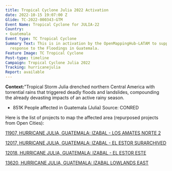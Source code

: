 ```yaml
---
title: Tropical Cyclone Julia 2022 Activation
date: 2022-10-15 19:07:00 Z
Glide: TC-2022-000343-GTM
Event Name: Tropical Cyclone for JULIA-22
Country:
- Guatemala
Event type: TC Tropical Cyclone
Summary Text: This is in activation by the OpenMappingHub-LATAM to support disaster
  response to the Floodings in Guatemala.
Feature Image: TC Tropical Cyclone
Post-type: timeline
Campaign: Tropical Cyclone Julia 2022
Tracking: hurricanejulia
Report: available
---
```


<strong>Context:</strong>"Tropical Storm Julia drenched northern Central America with torrential rains that triggered deadly floods and landslides, compounding the already devasting impacts of an active rainy season.

- 851K People affected in Guatemala (Julia)
Source: CONRED

<be>  

Here is the list of projects to map the affected area (repurposed projects from Open Cities):

<a href="https://tasks.hotosm.org/projects/11907">11907, 
HURRICANE JULIA, GUATEMALA: IZABAL - LOS AMATES NORTE 2
</a>

<a href="https://tasks.hotosm.org/projects/12017">12017, 
HURRICANE JULIA, GUATEMALA: IZABAL - EL ESTOR SURARCHIVED
</a>

<a href="https://tasks.hotosm.org/projects/12018">12018, 
HURRICANE JULIA, GUATEMALA: IZABAL - EL ESTOR ESTE
</a>

<a href="https://tasks.hotosm.org/projects/13620">13620, 
HURRICANE JULIA, GUATEMALA: IZABAL LOWLANDS EAST
</a>